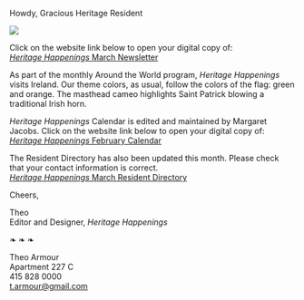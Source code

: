 

<p>Howdy, Gracious Heritage Resident</p>

<img src="images/saint-patrick.png">

<p>Click on the website link below to open your digital copy of:<br>
<a href="" title="Get the gift of the gab!"><i>Heritage Happenings</i> March Newsletter</a></p>

<p>As part of the monthly Around the World program, <i> Heritage Happenings</i> visits Ireland. Our theme colors, as usual, follow the colors of the flag: green and orange. The masthead cameo highlights Saint Patrick blowing a traditional Irish horn.</p>

<p><i>Heritage Happenings</i> Calendar is edited and maintained by Margaret Jacobs. Click on the website link below to open your digital copy of:
<br>
<a href="" ><i>Heritage Happenings</i> February Calendar</a></p>

<p>The Resident Directory has also been updated this month. Please check that your contact information is correct.
<br>
<a href="" title="Welcome Candy and Jim"><i>Heritage Happenings</i> March Resident Directory</a></p>

<p>Cheers,</p>
<p>Theo<br>
Editor and Designer, <i>Heritage Happenings</i></p>

❧ ❧ ❧

Theo Armour  
Apartment 227 C  
415 828 0000  
t.armour@gmail.com  

